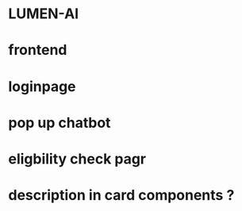 # LUMEN-AI

# frontend 
# loginpage
# pop up chatbot
# eligbility check  pagr
# description in card components ?

